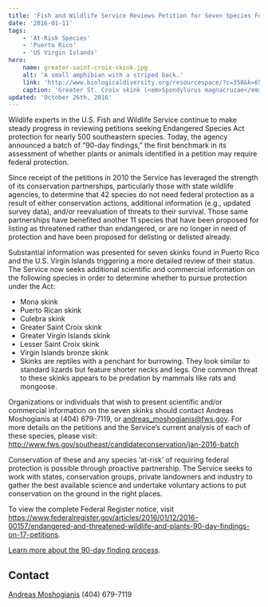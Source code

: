 ```yaml
---
title: 'Fish and Wildlife Service Reviews Petition for Seven Species Found in Puerto Rico and US Virgin Islands'
date: '2016-01-11'
tags:
    - 'At-Risk Species'
    - 'Puerto Rico'
    - 'US Virgin Islands'
hero:
    name: greater-saint-croix-skink.jpg
    alt: 'A small amphibian with a striped back.'
    link: 'http://www.biologicaldiversity.org/resourcespace/?c=358&k=6567902dc8'
    caption: 'Greater St. Croix skink (<em>Spondylurus magnacruzae</em>). Photo by A. J. Meier.'
updated: 'October 26th, 2016'
---
```


Wildlife experts in the U.S. Fish and Wildlife Service continue to make steady progress in reviewing petitions seeking  Endangered Species Act protection for nearly 500 southeastern species. Today, the agency announced a batch of “90-day findings,” the first benchmark in its assessment of whether plants or animals identified in a petition may require federal protection.

Since receipt of the petitions in 2010 the Service has leveraged the strength of its conservation partnerships, particularly those with state wildlife agencies, to determine that 42 species do not need federal protection as a result of either conservation actions, additional information (e.g., updated survey data), and/or reevaluation of threats to their survival. Those same partnerships have benefited another 11 species that have been proposed for listing as threatened rather than endangered, or are no longer in need of protection and have been proposed for delisting or delisted already.

Substantial information was presented for seven skinks found in Puerto Rico and the U.S. Virgin Islands triggering a more detailed review of their status. The Service now seeks additional scientific and commercial information on the following species in order to determine whether to pursue protection under the Act:

 - Mona skink
 - Puerto Rican skink
 - Culebra skink
 - Greater Saint Croix skink
 - Greater Virgin Islands skink
 - Lesser Saint Croix skink
 - Virgin Islands bronze skink
 - Skinks are reptiles with a penchant for burrowing. They look similar to standard lizards but feature shorter necks and legs. One common threat to these skinks appears to be predation by mammals like rats and mongoose.

Organizations or individuals that wish to present scientific and/or commercial information on the seven skinks should contact Andreas Moshogianis at (404) 679-7119, or andreas_moshogianis@fws.gov. For more details on the petitions and the Service’s current analysis of each of these species, please visit: http://www.fws.gov/southeast/candidateconservation/jan-2016-batch

Conservation of these and any species ‘at-risk’ of requiring federal protection is possible through proactive partnership. The Service seeks to work with states, conservation groups, private landowners and industry to gather the best available science and undertake voluntary actions to put conservation on the ground in the right places.

To view the complete Federal Register notice, visit https://www.federalregister.gov/articles/2016/01/12/2016-00157/endangered-and-threatened-wildlife-and-plants-90-day-findings-on-17-petitions.

[Learn more about the 90-day finding process](/endangered-species-act/90-day-finding/).

## Contact

[Andreas Moshogianis](andreas_moshogianis@fws.gov) (404) 679-7119
